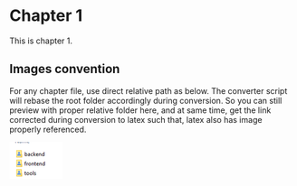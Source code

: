 # Chapter 1

This is chapter 1. 

## Images convention

For any chapter file, use direct relative path as below. The converter script will rebase the root folder accordingly during conversion. So you can still preview with proper relative folder here, and at same time, get the link corrected during conversion to latex such that, latex also has image properly referenced. 

![](assets/image01.png)


